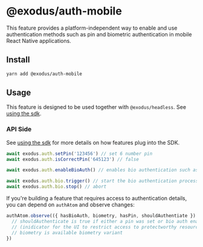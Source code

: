 # @exodus/auth-mobile

This feature provides a platform-independent way to enable and use authentication methods such as pin and biometric authentication in mobile React Native applications.

## Install

```sh
yarn add @exodus/auth-mobile
```

## Usage

This feature is designed to be used together with `@exodus/headless`. See [using the sdk](../../docs/development/using-the-sdk.md).

### API Side

See [using the sdk](../../docs/development/using-the-sdk.md#setup-the-api-side) for more details on how features plug into the SDK.

```js
await exodus.auth.setPin('123456') // set 6 number pin
await exodus.auth.isCorrectPin('645123') // false

await exodus.auth.enableBioAuth() // enables bio authentication such as fingerprint or face id

await exodus.auth.bio.trigger() // start the bio authentication process
await exodus.auth.bio.stop() // abort
```

If you're building a feature that requires access to authentication details, you can depend on `authAtom` and observe changes:

```js
authAtom.observe(({ hasBioAuth, biometry, hasPin, shouldAuthentiate }) => {
  // shouldAuthenticate is true if either a pin was set or bio auth enabled
  // (inidicator for the UI to restrict access to protectworthy resources such as the mnemonic phrase)
  // biometry is available biometry variant
})
```
